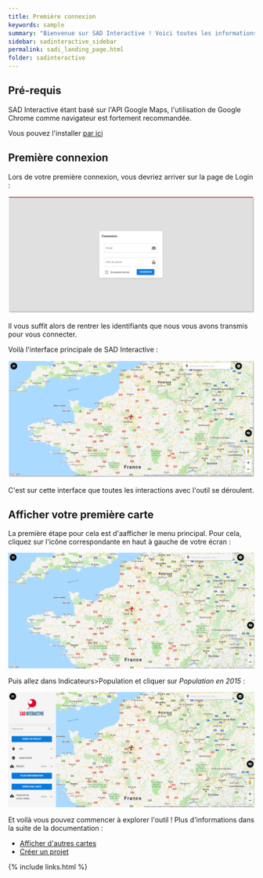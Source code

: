 ```yaml
---
title: Première connexion
keywords: sample
summary: "Bienvenue sur SAD Interactive ! Voici toutes les informations nécessaires pour votre première connexion et pour rapidement commencer à utiliser l'outil."
sidebar: sadinteractive_sidebar
permalink: sadi_landing_page.html
folder: sadinteractive
---
```


## Pré-requis
SAD Interactive étant basé sur l'API Google Maps, l'utilisation de Google Chrome comme navigateur est fortement recommandée. 

Vous pouvez l'installer [par ici](https://www.google.com/intl/fr_fr/chrome/)
## Première connexion
Lors de votre première connexion, vous devriez arriver sur la page de Login : 

![Page de Login](images\landing_page\page_login.png)

Il vous suffit alors de rentrer les identifiants que nous vous avons transmis pour vous connecter. 

Voilà l'interface principale de SAD Interactive :

![Interface](images\landing_page\interface.png)

C'est sur cette interface que toutes les interactions avec l'outil se déroulent. 

## Afficher votre première carte

La première étape pour cela est d'aafficher le menu principal. Pour cela, cliquez sur l'icône correspondante en haut à gauche de votre écran : 

![Ouvrir le menu](images\landing_page\ouvrir_menu.gif)

Puis allez dans Indicateurs>Population et cliquer sur *Population en 2015* :

![Afficher une carte](images\landing_page\afficher_carte.gif)

Et voilà vous pouvez commencer à explorer l'outil ! Plus d'informations dans la suite de la documentation : 

* [Afficher d'autres cartes](\guide\sadi_poi.html)
* [Créer un projet](\guide\sadi_creer_projet.html)

{% include links.html %}
